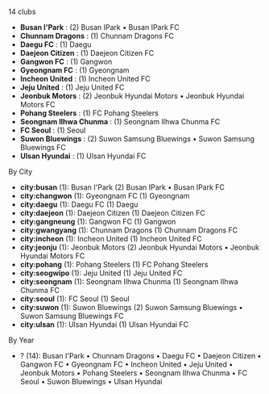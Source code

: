 14 clubs

- **Busan I'Park** : (2) Busan IPark • Busan IPark FC
- **Chunnam Dragons** : (1) Chunnam Dragons FC
- **Daegu FC** : (1) Daegu
- **Daejeon Citizen** : (1) Daejeon Citizen FC
- **Gangwon FC** : (1) Gangwon
- **Gyeongnam FC** : (1) Gyeongnam
- **Incheon United** : (1) Incheon United FC
- **Jeju United** : (1) Jeju United FC
- **Jeonbuk Motors** : (2) Jeonbuk Hyundai Motors • Jeonbuk Hyundai Motors FC
- **Pohang Steelers** : (1) FC Pohang Steelers
- **Seongnam Ilhwa Chunma** : (1) Seongnam Ilhwa Chunma FC
- **FC Seoul** : (1) Seoul
- **Suwon Bluewings** : (2) Suwon Samsung Bluewings • Suwon Samsung Bluewings FC
- **Ulsan Hyundai** : (1) Ulsan Hyundai FC




By City

- **city:busan** (1): Busan I'Park  (2) Busan IPark • Busan IPark FC
- **city:changwon** (1): Gyeongnam FC  (1) Gyeongnam
- **city:daegu** (1): Daegu FC  (1) Daegu
- **city:daejeon** (1): Daejeon Citizen  (1) Daejeon Citizen FC
- **city:gangneung** (1): Gangwon FC  (1) Gangwon
- **city:gwangyang** (1): Chunnam Dragons  (1) Chunnam Dragons FC
- **city:incheon** (1): Incheon United  (1) Incheon United FC
- **city:jeonju** (1): Jeonbuk Motors  (2) Jeonbuk Hyundai Motors • Jeonbuk Hyundai Motors FC
- **city:pohang** (1): Pohang Steelers  (1) FC Pohang Steelers
- **city:seogwipo** (1): Jeju United  (1) Jeju United FC
- **city:seongnam** (1): Seongnam Ilhwa Chunma  (1) Seongnam Ilhwa Chunma FC
- **city:seoul** (1): FC Seoul  (1) Seoul
- **city:suwon** (1): Suwon Bluewings  (2) Suwon Samsung Bluewings • Suwon Samsung Bluewings FC
- **city:ulsan** (1): Ulsan Hyundai  (1) Ulsan Hyundai FC




By Year

- ? (14):   Busan I'Park • Chunnam Dragons • Daegu FC • Daejeon Citizen • Gangwon FC • Gyeongnam FC • Incheon United • Jeju United • Jeonbuk Motors • Pohang Steelers • Seongnam Ilhwa Chunma • FC Seoul • Suwon Bluewings • Ulsan Hyundai


